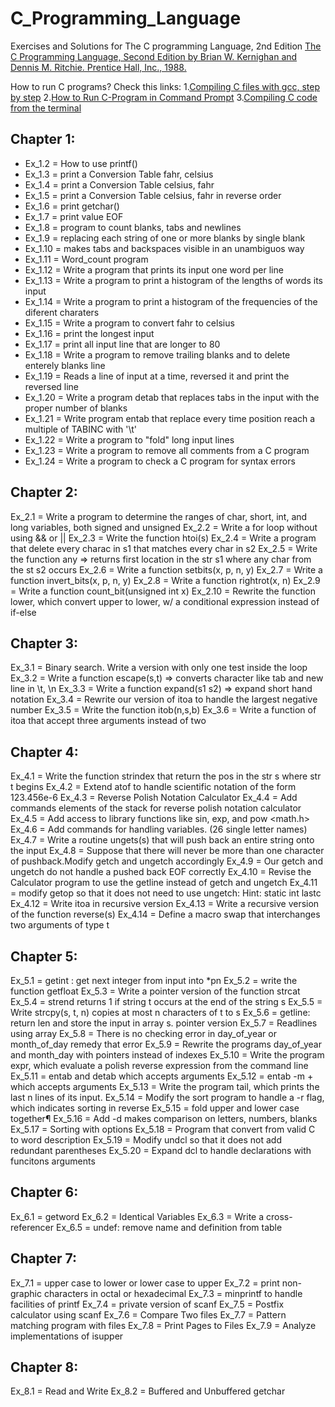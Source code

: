 # C_Programming_Language

Exercises and Solutions for The C programming Language, 2nd Edition
[The C Programming Language, Second Edition
by Brian W. Kernighan and Dennis M. Ritchie.
Prentice Hall, Inc., 1988.](https://github.com/M1c17/C_Programming_Language/blob/main/The%20C%20Programming%20Language%20-%202nd%20Edition%20-%20Ritchie%20Kernighan.pdf)

How to run C programs?
Check this links:
1.[Compiling C files with gcc, step by step](https://medium.com/@laura.derohan/compiling-c-files-with-gcc-step-by-step-8e78318052)
2.[How to Run C-Program in Command Prompt](https://randerson112358.medium.com/how-to-run-c-program-in-command-prompt-e435186cd162)
3.[Compiling C code from the terminal](https://www.youtube.com/watch?v=FGSlg8L5kf0)

## Chapter 1:
-  Ex_1.2 = How to use printf()
-  Ex_1.3 = print a Conversion Table fahr, celsius
-  Ex_1.4 = print a Conversion Table celsius, fahr
-  Ex_1.5 = print a Conversion Table celsius, fahr in reverse order
-  Ex_1.6 = print getchar()
-  Ex_1.7 = print value EOF
-  Ex_1.8 = program to count blanks, tabs and newlines
-  Ex_1.9 = replacing each string of one or more blanks by single blank
-  Ex_1.10 = makes tabs and backspaces visible in an unambiguos way
-  Ex_1.11 = Word_count program
-  Ex_1.12 = Write a program that prints its input one word per line
-  Ex_1.13 = Write a program to print a histogram of the lengths of words its input
-  Ex_1.14 = Write a program to print a histogram of the frequencies of the diferent charaters
-  Ex_1.15 = Write a program to convert fahr to celsius
-  Ex_1.16 = print the longest input
-  Ex_1.17 = print all input line that are longer to 80
-  Ex_1.18 = Write a program to remove trailing blanks and to delete enterely blanks line
-  Ex_1.19 = Reads a line of input at a time, reversed it and print the reversed line
-  Ex_1.20 = Write a program detab that replaces tabs in the input with the proper number of blanks
-  Ex_1.21 = Write program entab that replace every time position reach a multiple of TABINC with '\t'
-  Ex_1.22 = Write a program to "fold" long input lines
-  Ex_1.23 = Write a program to remove all comments from a C program
-  Ex_1.24 = Write a program to check a C program for syntax errors

## Chapter 2:
  Ex_2.1 = Write a program to determine the ranges of char, short, int, and long variables, both signed and unsigned
  Ex_2.2 = Write a for loop without using && or ||
  Ex_2.3 = Write the function htoi(s)
  Ex_2.4 = Write a program that delete every charac in s1 that matches every char in s2
  Ex_2.5 = Write the function any => returns first location in the str s1 where any char from the st s2 occurs
  Ex_2.6 = Write a function setbits(x, p, n, y)
  Ex_2.7 = Write a function invert_bits(x, p, n, y)
  Ex_2.8 = Write a function rightrot(x, n)
  Ex_2.9 = Write a function count_bit(unsigned int x)
  Ex_2.10 = Rewrite the function lower, which convert upper to lower, w/ a conditional expression instead of if-else

## Chapter 3:
  Ex_3.1 = Binary search. Write a version with only one test inside the loop
  Ex_3.2 = Write a function escape(s,t) => converts character like tab and new line in \t, \n
  Ex_3.3 = Write a function expand(s1 s2) => expand short hand notation
  Ex_3.4 = Rewrite our version of itoa to handle the largest negative number
  Ex_3.5 = Write the function itob(n,s,b)
  Ex_3.6 = Write a function of itoa that accept three arguments instead of two

## Chapter 4:
  Ex_4.1 = Write the function strindex that return the pos in the str s where str t begins
  Ex_4.2 = Extend atof to handle scientific notation of the form 123.456e-6
  Ex_4.3 = Reverse Polish Notation Calculator
  Ex_4.4 = Add commands elements of the stack for reverse polish notation calculator
  Ex_4.5 = Add access to library functions like sin, exp, and pow <math.h>
  Ex_4.6 = Add commands for handling variables. (26 single letter names)
  Ex_4.7 = Write a routine ungets(s) that will push back an entire string onto the input
  Ex_4.8 = Suppose that there will never be more than one character of pushback.Modify getch and ungetch accordingly
  Ex_4.9 = Our getch and ungetch do not handle a pushed back EOF correctly
  Ex_4.10 = Revise the Calculator program to use the getline instead of getch and ungetch
  Ex_4.11 = modify getop so that it does not need to use ungetch: Hint: static int lastc
  Ex_4.12 = Write itoa in recursive version
  Ex_4.13 = Write a recursive version of the function reverse(s)
  Ex_4.14 = Define a macro swap that interchanges two arguments of type t

## Chapter 5:
  Ex_5.1 = getint : get next integer from input into *pn 
  Ex_5.2 = write the function getfloat
  Ex_5.3 = Write a pointer version of the function strcat
  Ex_5.4 = strend returns 1 if string t occurs at the end of the string s
  Ex_5.5 = Write strcpy(s, t, n) copies at most n characters of t to s
  Ex_5.6 = getline: return len and store the input in array s. pointer version
  Ex_5.7 = Readlines using array
  Ex_5.8 = There is no checking error in day_of_year or month_of_day remedy that error
  Ex_5.9 = Rewrite the programs day_of_year and month_day with pointers instead of indexes
  Ex_5.10 = Write the program expr, which evaluate a polish reverse expression from the command line
  Ex_5.11 = entab and detab which accepts arguments
  Ex_5.12 = entab -m + which accepts arguments
  Ex_5.13 = Write the program tail, which prints the last n lines of its input.
  Ex_5.14 = Modify the sort program to handle a -r flag, which indicates sorting in reverse
  Ex_5.15 = fold upper and lower case together¶
  Ex_5.16 = Add -d makes comparison on letters, numbers, blanks
  Ex_5.17 = Sorting with options
  Ex_5.18 = Program that convert from valid C to word description
  Ex_5.19 = Modify undcl so that it does not add redundant parentheses 
  Ex_5.20 = Expand dcl to handle declarations with funcitons arguments

## Chapter 6:
  Ex_6.1 = getword
  Ex_6.2 = Identical Variables
  Ex_6.3 = Write a cross-referencer
  Ex_6.5 = undef: remove name and definition from table

## Chapter 7:
  Ex_7.1 = upper case to lower or lower case to upper
  Ex_7.2 = print non-graphic characters in octal or hexadecimal
  Ex_7.3 = minprintf to handle facilities of printf
  Ex_7.4 = private version of scanf
  Ex_7.5 = Postfix calculator using scanf
  Ex_7.6 = Compare Two files
  Ex_7.7 = Pattern matching program with files
  Ex_7.8 = Print Pages to Files
  Ex_7.9 = Analyze implementations of isupper

## Chapter 8:
  Ex_8.1 = Read and Write
  Ex_8.2 = Buffered and Unbuffered getchar

